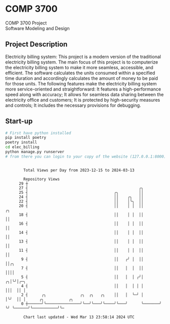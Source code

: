 # COMP 3700
COMP 3700 Project  
Software Modeling and Design
## Project Description
Electricity billing system: This project is a modern version of the traditional electricity billing system. The main focus of this project is to computerize the electricity billing system to make it more seamless, accessible, and efficient. The software calculates the units consumed within a specified time duration and accordingly calculates the amount of money to be paid for those units. The following features make the electricity billing system more service-oriented and straightforward: It features a high-performance speed along with accuracy; It allows for seamless data sharing between the electricity office and customers; It is protected by high-security measures and controls; It includes the necessary provisions for debugging.

## Start-up
```bash
# First have python installed
pip install poetry
poetry install
cd elec_billing
python manage.py runserver
# from there you can login to your copy of the website (127.0.0.1:8000), default creds are admin/admin
```

```

        Total Views per Day from 2023-12-15 to 2024-03-13

        Repository Views
      29 ┼
      27 ┤                                                 ╭╮
      25 ┤                                      ╭╮         ││
      24 ┤                                      ││    ╭╮   ││
      22 ┤                                      ││    │╰╮  ││
      20 ┤                                      ││    │ │  ││         ╭╮
      18 ┤                                      ││    │ │  ││         ││
      16 ┤                                      ││    │ │  ││         ││
      14 ┤                                      ││    │ │  ││         ││
      13 ┤                                      ││    │ │  ││         ││
      11 ┤                                      ││    │ │  ││         ││
       9 ┤                                      ││   ╭╯ │  ││         ││╭╮
       7 ┤                                      ││   │  │  ││         ││││
       5 ┤                                      ││   │  │ ╭╯│       ╭╮│╰╯│╭─╮
       4 ┤                                      ││   │  │ │ │       │││  ││ │
       2 ┤      ╭╮               ╭╮  ╭╮   ╭╮    ││   │  ╰─╯ │       │╰╯  ││ │      ╭╮           ╭╮
       0 ┼──────╯╰───────────────╯╰──╯╰───╯╰────╯╰───╯      ╰───────╯    ╰╯ ╰──────╯╰───────────╯╰─

        Chart last updated - Wed Mar 13 23:58:14 2024 UTC
        
```

